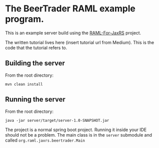 # The BeerTrader RAML example program.

This is an example server build using the [RAML-For-JaxRS](https://github.com/mulesoft-labs/raml-for-jax-rs) project.

The written tutorial lives here (insert tutorial url from Medium).  This is the code that the tutorial refers to.

## Building the server

From the root directory:
```
mvn clean install
```

## Running the server

From the root directory:
```
java -jar server/target/server-1.0-SNAPSHOT.jar
```

The project is a normal spring boot project.  Running it inside your IDE should not be a problem.  The main class
is in the `server` submodule and called `org.raml.jaxrs.beertrader.Main`